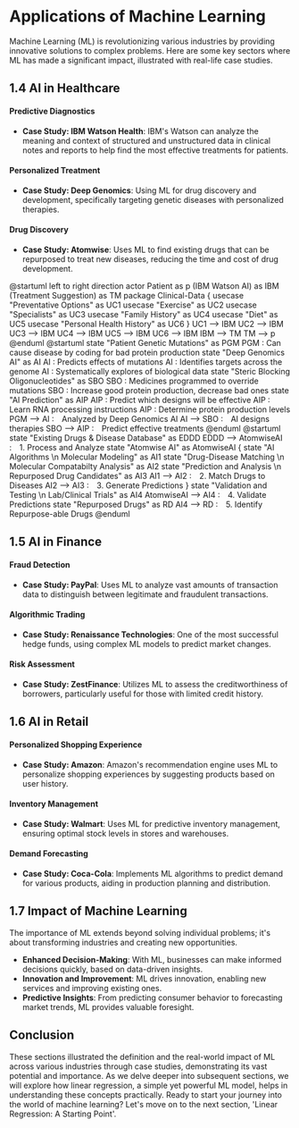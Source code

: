 # Applications of Machine Learning

Machine Learning (ML) is revolutionizing various industries by providing innovative solutions to complex problems. Here are some key sectors where ML has made a significant impact, illustrated with real-life case studies.

## 1.4 AI in Healthcare
#### Predictive Diagnostics
- **Case Study: IBM Watson Health**: IBM's Watson can analyze the meaning and context of structured and unstructured data in clinical notes and reports to help find the most effective treatments for patients.

#### Personalized Treatment
- **Case Study: Deep Genomics**: Using ML for drug discovery and development, specifically targeting genetic diseases with personalized therapies.

#### Drug Discovery
- **Case Study: Atomwise**: Uses ML to find existing drugs that can be repurposed to treat new diseases, reducing the time and cost of drug development.

<tabs>
  <tab title="IBM Watson Health">
    <code-block lang="plantuml">
    @startuml
    left to right direction
    actor Patient as p
    (IBM Watson AI) as IBM
    (Treatment Suggestion) as TM
    package Clinical-Data {
      usecase "Preventative Options" as UC1
      usecase "Exercise" as UC2
      usecase "Specialists" as UC3
      usecase "Family History" as UC4
      usecase "Diet" as UC5
      usecase "Personal Health History" as UC6
    }
    UC1 --> IBM
    UC2 --> IBM
    UC3 --> IBM
    UC4 --> IBM
    UC5 --> IBM
    UC6 --> IBM
    IBM --> TM
    TM --> p
    @enduml
    </code-block>
  </tab>
  <tab title="Deep Genomics">
    <code-block lang="plantuml">
    @startuml
    state "Patient Genetic Mutations" as PGM 
    PGM : Can cause disease by coding for bad protein production
    state "Deep Genomics AI" as AI
    AI : Predicts effects of mutations
    AI : Identifies targets across the genome
    AI : Systematically explores of biological data
    state "Steric Blocking Oligonucleotides" as SBO
    SBO : Medicines programmed to override mutations
    SBO : Increase good protein production, decrease bad ones
    state "AI Prediction" as AIP
    AIP : Predict which designs will be effective
    AIP : Learn RNA processing instructions
    AIP : Determine protein production levels
    PGM --> AI : Analyzed by Deep Genomics AI
    AI --> SBO : AI designs therapies
    SBO --> AIP : Predict effective treatments
    @enduml
    </code-block>
  </tab>
  <tab title="Atomwise">
    <code-block lang="plantuml">
    @startuml
    state "Existing Drugs & Disease Database" as EDDD
    EDDD --> AtomwiseAI : 1. Process and Analyze
    state "Atomwise AI" as AtomwiseAI {
    state "AI Algorithms \n Molecular Modeling" as AI1
    state "Drug-Disease Matching \n Molecular Compatabilty Analysis" as AI2
    state "Prediction and Analysis \n Repurposed Drug Candidates" as AI3
    AI1 --> AI2 : 2. Match Drugs to Diseases
    AI2 --> AI3 : 3. Generate Predictions
    }
    state "Validation and Testing \n Lab/Clinical Trials" as AI4
    AtomwiseAI --> AI4 : 4. Validate Predictions
    state "Repurposed Drugs" as RD
    AI4 --> RD : 5. Identify Repurpose-able Drugs
    @enduml
    </code-block>
  </tab>
</tabs>



## 1.5 AI in Finance
#### Fraud Detection
- **Case Study: PayPal**: Uses ML to analyze vast amounts of transaction data to distinguish between legitimate and fraudulent transactions.

#### Algorithmic Trading
- **Case Study: Renaissance Technologies**: One of the most successful hedge funds, using complex ML models to predict market changes.

#### Risk Assessment
- **Case Study: ZestFinance**: Utilizes ML to assess the creditworthiness of borrowers, particularly useful for those with limited credit history.

## 1.6 AI in Retail
#### Personalized Shopping Experience
- **Case Study: Amazon**: Amazon's recommendation engine uses ML to personalize shopping experiences by suggesting products based on user history.

#### Inventory Management
- **Case Study: Walmart**: Uses ML for predictive inventory management, ensuring optimal stock levels in stores and warehouses.

#### Demand Forecasting
- **Case Study: Coca-Cola**: Implements ML algorithms to predict demand for various products, aiding in production planning and distribution.

## 1.7 Impact of Machine Learning

The importance of ML extends beyond solving individual problems; it's about transforming industries and creating new opportunities.

- **Enhanced Decision-Making**: With ML, businesses can make informed decisions quickly, based on data-driven insights.
- **Innovation and Improvement**: ML drives innovation, enabling new services and improving existing ones.
- **Predictive Insights**: From predicting consumer behavior to forecasting market trends, ML provides valuable foresight.

## Conclusion

These sections illustrated the definition and the real-world impact of ML across various industries through case studies, demonstrating its vast potential and importance.
As we delve deeper into subsequent sections, we will explore how linear regression, a simple yet powerful ML model, helps in understanding these concepts practically.
Ready to start your journey into the world of machine learning? Let's move on to the next section, 'Linear Regression: A Starting Point'.